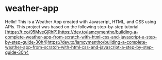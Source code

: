 # weather-app

Hello! This is a Weather App created with Javascript, HTML, and CSS using APIs.
This project was based on the following step-by-step tutorial
[https://t.co/95MveGjRhP](https://dev.to/iamcymentho/building-a-complete-weather-app-from-scratch-with-html-css-and-javascript-a-step-by-step-guide-30h4)https://dev.to/iamcymentho/building-a-complete-weather-app-from-scratch-with-html-css-and-javascript-a-step-by-step-guide-30h4
